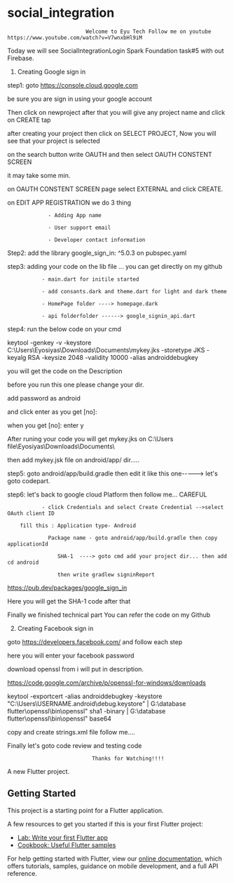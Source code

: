 # social_integration

           
                             Welcome to Eyu Tech Follow me on youtube https://www.youtube.com/watch?v=V7wnxbHl9iM

Today we will see SocialIntegrationLogin Spark Foundation task#5 with out Firebase.

1) Creating Google sign in 

step1: goto https://console.cloud.google.com

be sure you are sign in using your google account

Then click on newproject after that you will give any project name and click on CREATE tap

after creating your project then click on SELECT PROJECT, Now you will see that your project is selected  

on the search button write OAUTH and then select OAUTH CONSTENT SCREEN

it may take some min.

on OAUTH CONSTENT SCREEN page select EXTERNAL and click CREATE.

on EDIT APP REGISTRATION we do 3 thing 
                 
                 - Adding App name
                 
                 - User support email
                 
                 - Developer contact information 

Step2: add the library google_sign_in: ^5.0.3 on pubspec.yaml

step3: adding your code on the lib file ... you can get directly on my github
               
               - main.dart for initile started 
               
               - add consants.dark and theme.dart for light and dark theme 
               
               - HomePage folder ----> homepage.dark
               
               - api folderfolder ------> google_signin_api.dart 

step4: run the below code on your cmd

keytool -genkey -v -keystore C:\Users\Eyosiyas\Downloads\Documents\mykey.jks -storetype JKS -keyalg RSA -keysize 2048 -validity 10000 -alias androiddebugkey 

you will get the code on the Description

before you run this one please change your dir.
 
 add password as android
 
 and click enter as you get [no]: 
 
 when you get [no]: enter y

After runing your code you will get mykey.jks on C:\Users file\Eyosiyas\Downloads\Documents\

then add mykey.jsk file on android/app/ dir.....

step5: goto android/app/build.gradle then edit it like this one-----> let's goto codepart.

step6: let's back to google cloud Platform then follow me... CAREFUL
 
               - click Credentials and select Create Credential -->select OAuth client ID
               
        fill this : Application type- Android
                 
                 Package name - goto android/app/build.gradle then copy applicationId
                    
                    SHA-1  ----> goto cmd add your project dir... then add cd android
                    
                    then write gradlew signinReport 

https://pub.dev/packages/google_sign_in

Here you will get the SHA-1 code after that 


Finally we finished technical part You can refer the code on my Github


2) Creating Facebook sign in 
 
goto https://developers.facebook.com/ and follow each step

here you will enter your facebook password

download openssl from i will put in description. 

https://code.google.com/archive/p/openssl-for-windows/downloads


      
keytool -exportcert -alias androiddebugkey -keystore "C:\Users\USERNAME\.android\debug.keystore" | G:\database flutter\openssl\bin\openssl" sha1 -binary | G:\database flutter\openssl\bin\openssl" base64


copy and create strings.xml file follow me....


Finally let's goto code review and testing code







                               Thanks for Watching!!!!      


A new Flutter project.

## Getting Started

This project is a starting point for a Flutter application.

A few resources to get you started if this is your first Flutter project:

- [Lab: Write your first Flutter app](https://flutter.dev/docs/get-started/codelab)
- [Cookbook: Useful Flutter samples](https://flutter.dev/docs/cookbook)

For help getting started with Flutter, view our
[online documentation](https://flutter.dev/docs), which offers tutorials,
samples, guidance on mobile development, and a full API reference.
